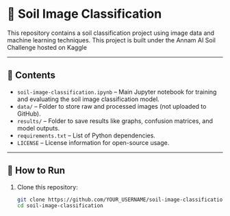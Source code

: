 # 🧪 Soil Image Classification

This repository contains a soil classification project using image data and machine learning techniques. This project is built under the Annam AI Soil Challenge hosted on Kaggle

---

## 📁 Contents

- `soil-image-classification.ipynb` – Main Jupyter notebook for training and evaluating the soil image classification model.
- `data/` – Folder to store raw and processed images (not uploaded to GitHub).
- `results/` – Folder to save results like graphs, confusion matrices, and model outputs.
- `requirements.txt` – List of Python dependencies.
- `LICENSE` – License information for open-source usage.

---

## 🚀 How to Run

1. Clone this repository:
   ```bash
   git clone https://github.com/YOUR_USERNAME/soil-image-classification.git
   cd soil-image-classification
